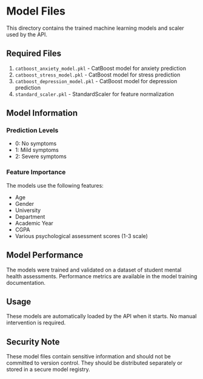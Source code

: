 # Model Files

This directory contains the trained machine learning models and scaler used by the API.

## Required Files

1. `catboost_anxiety_model.pkl` - CatBoost model for anxiety prediction
2. `catboost_stress_model.pkl` - CatBoost model for stress prediction
3. `catboost_depression_model.pkl` - CatBoost model for depression prediction
4. `standard_scaler.pkl` - StandardScaler for feature normalization

## Model Information

### Prediction Levels
- 0: No symptoms
- 1: Mild symptoms
- 2: Severe symptoms

### Feature Importance
The models use the following features:
- Age
- Gender
- University
- Department
- Academic Year
- CGPA
- Various psychological assessment scores (1-3 scale)

## Model Performance

The models were trained and validated on a dataset of student mental health assessments. Performance metrics are available in the model training documentation.

## Usage

These models are automatically loaded by the API when it starts. No manual intervention is required.

## Security Note

These model files contain sensitive information and should not be committed to version control. They should be distributed separately or stored in a secure model registry. 